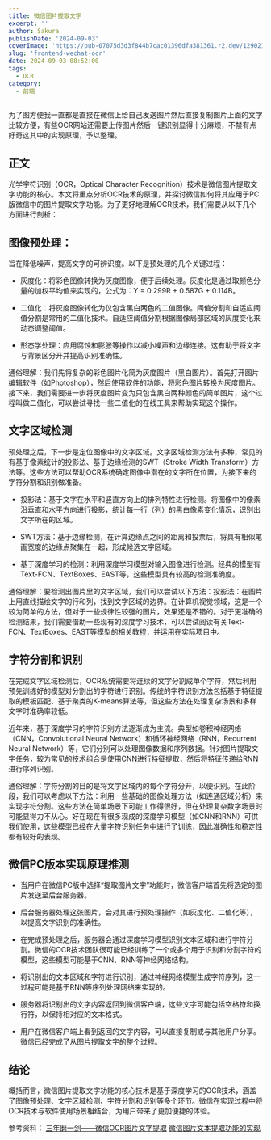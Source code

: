 ```yaml
---
title: 微信图片提取文字
excerpt: '' 
author: Sakura
publishDate: '2024-09-03'
coverImage: 'https://pub-07075d3d3f844b7cac01396dfa381361.r2.dev/129021545_p0_master1200.jpg' 
slug: 'frontend-wechat-ocr'
date: 2024-09-03 08:52:00
tags:
  - OCR
category:
  - 前端
---
```


为了图方便我一直都是直接在微信上给自己发送图片然后直接复制图片上面的文字比较方便，有些OCR网站还需要上传图片然后一键识别显得十分麻烦，不禁有点好奇这其中的实现原理，予以整理。

## 正文

光学字符识别（OCR，Optical Character Recognition）技术是微信图片提取文字功能的核心。本文将重点分析OCR技术的原理，并探讨微信如何将其应用于PC版微信中的图片提取文字功能。为了更好地理解OCR技术，我们需要从以下几个方面进行剖析：

## 图像预处理：

旨在降低噪声，提高文字的可辨识度。以下是预处理的几个关键过程：

- 灰度化：将彩色图像转换为灰度图像，便于后续处理。灰度化是通过取颜色分量的加权平均值来实现的，公式为：Y = 0.299R + 0.587G + 0.114B。

- 二值化：将灰度图像转化为仅包含黑白两色的二值图像。阈值分割和自适应阈值分割是常用的二值化技术。自适应阈值分割根据图像局部区域的灰度变化来动态调整阈值。

- 形态学处理：应用腐蚀和膨胀等操作以减小噪声和边缘连接。这有助于将文字与背景区分开并提高识别准确性。

通俗理解：我们先将复杂的彩色图片化简为灰度图片（黑白图片）。首先打开图片编辑软件（如Photoshop），然后使用软件的功能，将彩色图片转换为灰度图片。接下来，我们需要进一步将灰度图片变为只包含黑白两种颜色的简单图片，这个过程叫做二值化，可以尝试寻找一些二值化的在线工具来帮助实现这个操作。


## 文字区域检测

预处理之后，下一步是定位图像中的文字区域。文字区域检测方法有多种，常见的有基于像素统计的投影法、基于边缘检测的SWT（Stroke Width Transform）方法等。这些方法可以帮助OCR系统确定图像中潜在的文字所在位置，为接下来的字符分割和识别做准备。

- 投影法：基于文字在水平和竖直方向上的排列特性进行检测。将图像中的像素沿垂直和水平方向进行投影，统计每一行（列）的黑白像素变化情况，识别出文字所在的区域。

- SWT方法：基于边缘检测，在计算边缘点之间的距离和投票后，将具有相似笔画宽度的边缘点聚集在一起，形成候选文字区域。

- 基于深度学习的检测：利用深度学习模型对输入图像进行检测。经典的模型有Text-FCN、TextBoxes、EAST等，这些模型具有较高的检测准确度。

通俗理解：要检测出图片里的文字区域，我们可以尝试以下方法：投影法：在图片上用直线描绘文字的行和列，找到文字区域的边界。在计算机视觉领域，这是一个较为简单的方法，但对于一些规律性较强的图片，效果还是不错的。对于更准确的检测结果，我们需要借助一些现有的深度学习技术，可以尝试阅读有关Text-FCN、TextBoxes、EAST等模型的相关教程，并运用在实际项目中。

## 字符分割和识别

在完成文字区域检测后，OCR系统需要将连续的文字分割成单个字符，然后利用预先训练好的模型对分割出的字符进行识别。传统的字符识别方法包括基于特征提取的模板匹配、基于聚类的K-means算法等，但这些方法在处理复杂场景和多样文字时准确率较低。

近年来，基于深度学习的字符识别方法逐渐成为主流。典型如卷积神经网络（CNN，Convolutional Neural Network）和循环神经网络（RNN，Recurrent Neural Network）等，它们分别可以处理图像数据和序列数据。针对图片提取文字任务，较为常见的技术组合是使用CNN进行特征提取，然后将特征传递给RNN进行序列识别。

通俗理解：字符分割的目的是将文字区域内的每个字符分开，以便识别。在此阶段，我们可以考虑以下方法：利用一些基础的图像处理方法（如连通区域分析）来实现字符分割。这些方法在简单场景下可能工作得很好，但在处理复杂数字场景时可能显得力不从心。好在现在有很多现成的深度学习模型（如CNN和RNN）可供我们使用，这些模型已经在大量字符识别任务中进行了训练，因此准确性和稳定性都有较好的表现。


## 微信PC版本实现原理推测
- 当用户在微信PC版中选择“提取图片文字”功能时，微信客户端首先将选定的图片发送至后台服务器。

- 后台服务器处理这张图片，会对其进行预处理操作（如灰度化、二值化等），以提高文字识别的准确性。

- 在完成预处理之后，服务器会通过深度学习模型识别文本区域和进行字符分割。微信的OCR技术团队很可能已经训练了一个或多个用于识别和分割字符的模型，这些模型可能基于CNN、RNN等神经网络结构。

- 将识别出的文本区域和字符进行识别，通过神经网络模型生成字符序列，这一过程可能是基于RNN等序列处理网络来实现的。

- 服务器将识别出的文字内容返回到微信客户端，这些文字可能包括空格符和换行符，以保持相对应的文本格式。

- 用户在微信客户端上看到返回的文字内容，可以直接复制或与其他用户分享。微信已经完成了从图片提取文字的整个过程。

## 结论

概括而言，微信图片提取文字功能的核心技术是基于深度学习的OCR技术，涵盖了图像预处理、文字区域检测、字符分割和识别等多个环节。微信在实现过程中将OCR技术与软件使用场景相结合，为用户带来了更加便捷的体验。


参考资料：
[三年磨一剑——微信OCR图片文字提取](https://cloud.tencent.com/developer/article/1798403)
[微信图片文本提取功能的实现](https://juejin.cn/post/7241498912917930044)


